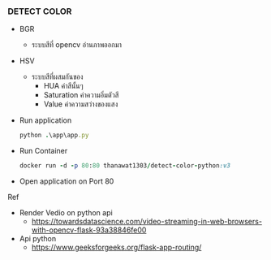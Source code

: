 ### DETECT COLOR

- BGR
  - ระบบสีที่ opencv อ่านภาพออกมา

- HSV
  - ระบบสีที่ผสมกันของ
    - HUA ค่าสีนั้นๆ
    - Saturation ค่าความอิ่มตัวสี
    - Value ค่าความสว่างของแสง

- Run application
  ```ruby
  python .\app\app.py
  ```

- Run Container
  ```ruby
  docker run -d -p 80:80 thanawat1303/detect-color-python:v3
  ```

- Open application on Port 80

Ref 
  - Render Vedio on python api
    - https://towardsdatascience.com/video-streaming-in-web-browsers-with-opencv-flask-93a38846fe00
  - Api python
    - https://www.geeksforgeeks.org/flask-app-routing/